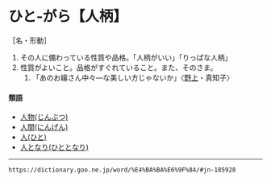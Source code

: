 # ひと‐がら【人柄】

［名・形動］
1. その人に備わっている性質や品格。「人柄がいい」「りっぱな人柄」
2. 性質がよいこと。品格がすぐれていること。また、そのさま。    
    1.  「あのお嬢さん中々―な美しい方じゃないか」〈[野上](https://dictionary.goo.ne.jp/word/person/%E9%87%8E%E4%B8%8A%E5%BC%A5%E7%94%9F%E5%AD%90/#jn-171711)・真知子〉
        

#### 類語

-   [人物(じんぶつ)](https://dictionary.goo.ne.jp/word/%E4%BA%BA%E7%89%A9/#jn-115544)
-   [人間(にんげん)](https://dictionary.goo.ne.jp/word/%E4%BA%BA%E9%96%93_%28%E3%81%AB%E3%82%93%E3%81%92%E3%82%93%29/#jn-168822)
-   [人(ひと)](https://dictionary.goo.ne.jp/word/%E4%BA%BA_%28%E3%81%B2%E3%81%A8%29/#jn-185757)
-   [人となり(ひととなり)](https://dictionary.goo.ne.jp/word/%E4%BA%BA%E3%81%A8%E3%81%AA%E3%82%8A/#jn-186157)

---
`https://dictionary.goo.ne.jp/word/%E4%BA%BA%E6%9F%84/#jn-185928`